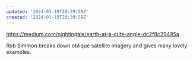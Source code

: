 ```yaml
---
updated: '2024-03-19T20:39:59Z'
created: '2024-03-19T20:39:59Z'
---
```

https://medium.com/nightingale/earth-at-a-cute-angle-dc2f8c29495a

Rob Simmon breaks down oblique satellite imagery and gives many lovely examples.